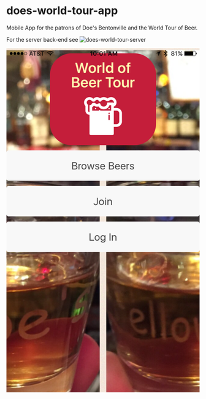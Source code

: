 # does-world-tour-app
Mobile App for the patrons of Doe's Bentonville and the World Tour of Beer.

For the server back-end see ![does-world-tour-server](https://github.com/jamesET/does-world-tour-server)


![Start Page Screenshot](readme/screenshot-start.png)
